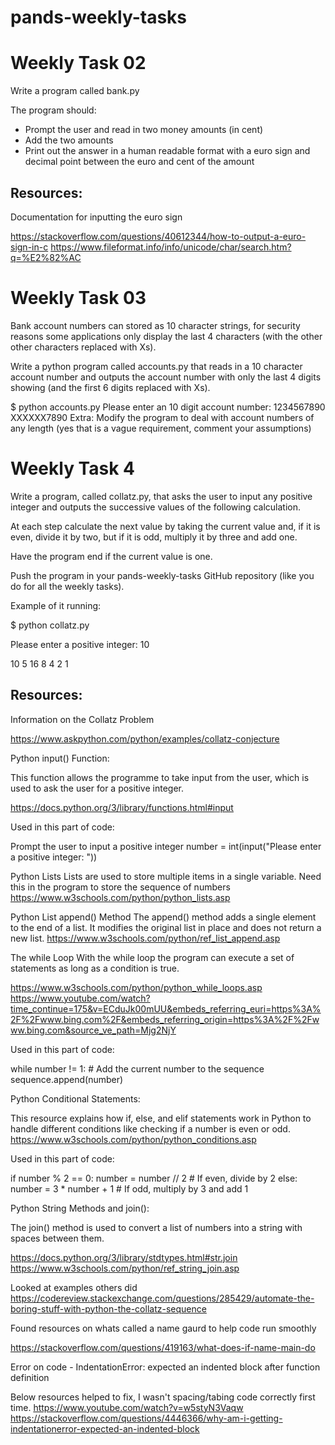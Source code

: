 # pands-weekly-tasks



# Weekly Task 02
Write a program called bank.py 

The program should:

- Prompt the user and read in two money amounts (in cent)
- Add the two amounts
- Print out the answer in a human readable format with a euro sign and decimal point between the euro and cent of the amount 

## Resources:
Documentation for inputting the euro sign

https://stackoverflow.com/questions/40612344/how-to-output-a-euro-sign-in-c
https://www.fileformat.info/info/unicode/char/search.htm?q=%E2%82%AC




# Weekly Task 03

Bank account numbers can stored as 10 character strings, for security reasons some applications only display the last 4 characters (with the other other characters replaced with Xs).

Write a python program called accounts.py that reads in a 10 character account number and outputs the account number with only the last 4 digits showing (and the first 6 digits replaced with Xs).

$ python accounts.py
Please enter an 10 digit account number: 1234567890
XXXXXX7890
Extra:
Modify the program to deal with account numbers of any length (yes that is a vague requirement, comment your assumptions)


# Weekly Task 4
Write a program, called collatz.py, that asks the user to input any positive integer and outputs the successive values of the following calculation.

At each step calculate the next value by taking the current value and, if it is even, divide it by two, but if it is odd, multiply it by three and add one.

Have the program end if the current value is one.

Push the program in your pands-weekly-tasks GitHub repository (like you do for all the weekly tasks).

Example of it running:

$ python collatz.py

Please enter a positive integer: 10

10 5 16 8 4 2 1


## Resources:

Information on the Collatz Problem

https://www.askpython.com/python/examples/collatz-conjecture

Python input() Function:

This function allows the programme to take input from the user, which is used to ask the user for a positive integer.

https://docs.python.org/3/library/functions.html#input

Used in this part of code:

   Prompt the user to input a positive integer
  number = int(input("Please enter a positive integer: "))

Python Lists
Lists are used to store multiple items in a single variable. Need this in the program to store the sequence of numbers
https://www.w3schools.com/python/python_lists.asp

Python List append() Method
The append() method adds a single element to the end of a list. It modifies the original list in place and does not return a new list.
https://www.w3schools.com/python/ref_list_append.asp

The while Loop
With the while loop the program can execute a set of statements as long as a condition is true.

https://www.w3schools.com/python/python_while_loops.asp
https://www.youtube.com/watch?time_continue=175&v=ECduJk00mUU&embeds_referring_euri=https%3A%2F%2Fwww.bing.com%2F&embeds_referring_origin=https%3A%2F%2Fwww.bing.com&source_ve_path=Mjg2NjY

Used in this part of code:

  while number != 1:
        # Add the current number to the sequence
        sequence.append(number)

Python Conditional Statements:

This resource explains how if, else, and elif statements work in Python to handle different conditions like checking if a number is even or odd.
https://www.w3schools.com/python/python_conditions.asp

Used in this part of code:

  if number % 2 == 0:
            number = number // 2  # If even, divide by 2
        else:
            number = 3 * number + 1  # If odd, multiply by 3 and add 1

Python String Methods and join():

The join() method is used to convert a list of numbers into a string with spaces between them.

https://docs.python.org/3/library/stdtypes.html#str.join
https://www.w3schools.com/python/ref_string_join.asp

Looked at examples others did
https://codereview.stackexchange.com/questions/285429/automate-the-boring-stuff-with-python-the-collatz-sequence

Found resources on whats called a name gaurd to help code run smoothly

https://stackoverflow.com/questions/419163/what-does-if-name-main-do

Error on code -  IndentationError: expected an indented block after function definition

Below resources helped to fix, I wasn't spacing/tabing code correctly first time.
https://www.youtube.com/watch?v=w5styN3Vaqw
https://stackoverflow.com/questions/4446366/why-am-i-getting-indentationerror-expected-an-indented-block

